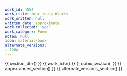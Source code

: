 ```yaml
---
work_id: 4552
work_title: Four Young Blacks
work_written: null
written_date: approximate
work_collected: 'yes'
work_category: Poem
notes: null
icon: material/book
alternate_versions:
- 1264
---
```


{{ section_title() }}
{{ work_info() }}
{{ notes_section() }}
{{ appearances_section() }}
{{ alternate_versions_section() }}
